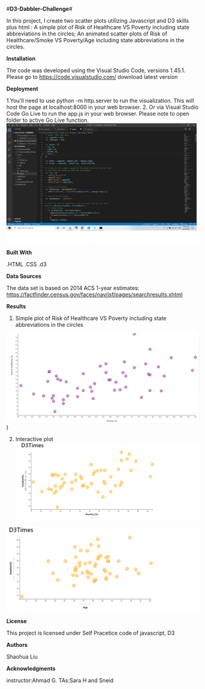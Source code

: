 #**D3-Dabbler-Challenge**#

In this project, I create two scatter plots utilizing Javascript and D3 skills plus html : A simple plot of Risk of Healthcare VS Poverty including state abbreviations in the circles; An animated scatter plots of Risk of Healthcare/Smoke VS Poverty/Age including state abbreviations in the circles. 

**Installation**

The code was developed using the Visual Studio Code, versions 1.45.1. 
Please go to https://code.visualstudio.com/ download latest version


**Deployment**

1.You'll need to use python -m http.server to run the visualization. This will host the page at localhost:8000 in your web browser.
2. Or via Visual Studio Code Go Live to run the app.js in your web browser. Please note to open folder to active Go Live function. 
![golive.jpg](https://github.com/whysoq520/D3-challenge/blob/master/Images/golive.png)

**Built With**

.HTML
.CSS
.d3

**Data Sources**

The data set is based on 2014 ACS 1-year estimates: https://factfinder.census.gov/faces/nav/jsf/pages/searchresults.xhtml

**Results**

1. Simple  plot of Risk of Healthcare VS Poverty including state abbreviations in the circles

![riskofhealthcarevspoverty.png](https://github.com/whysoq520/D3-challenge/blob/master/Images/riskofhealthcarevspoverty.png))

2. Interactive plot 
![smokevspoverty.png](https://github.com/whysoq520/D3-challenge/blob/master/Images/smokevspoverty.png)

![smokevsage.png](https://github.com/whysoq520/D3-challenge/blob/master/Images/smokevsage.png)

**License**

This project is licensed under Self Pracetice code of javascript, D3 



**Authors**

Shaohua Liu



**Acknowledgments**

instructor:Ahmad G.
TAs:Sara H and Sneid 

